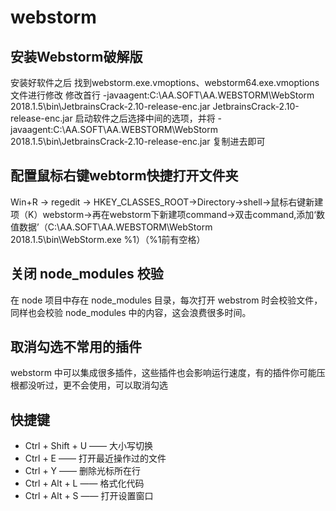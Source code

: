 
# webstorm

## 安装Webstorm破解版

安装好软件之后 找到webstorm.exe.vmoptions、webstorm64.exe.vmoptions文件进行修改
修改首行
-javaagent:C:\AA.SOFT\AA.WEBSTORM\WebStorm 2018.1.5\bin\JetbrainsCrack-2.10-release-enc.jar
JetbrainsCrack-2.10-release-enc.jar
启动软件之后选择中间的选项，并将 -javaagent:C:\AA.SOFT\AA.WEBSTORM\WebStorm 2018.1.5\bin\JetbrainsCrack-2.10-release-enc.jar 复制进去即可

## 配置鼠标右键webtorm快捷打开文件夹

Win+R -> regedit -> HKEY_CLASSES_ROOT->Directory->shell->鼠标右键新建 项（K）webstorm->再在webstorm下新建项command->双击command,添加‘数值数据’（C:\AA.SOFT\AA.WEBSTORM\WebStorm 2018.1.5\bin\WebStorm.exe %1）（%1前有空格）

## 关闭 node_modules 校验

在 node 项目中存在 node_modules 目录，每次打开 webstrom 时会校验文件，同样也会校验 node_modules 中的内容，这会浪费很多时间。

## 取消勾选不常用的插件

webstorm 中可以集成很多插件，这些插件也会影响运行速度，有的插件你可能压根都没听过，更不会使用，可以取消勾选

## 快捷键

* Ctrl + Shift + U —— 大小写切换
* Ctrl + E —— 打开最近操作过的文件
* Ctrl + Y —— 删除光标所在行
* Ctrl + Alt + L —— 格式化代码
* Ctrl + Alt + S —— 打开设置窗口
